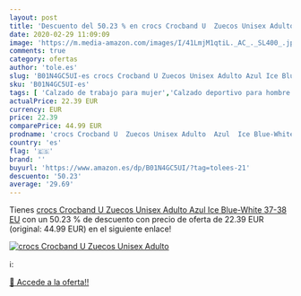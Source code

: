 ```yaml
---
layout: post
title: 'Descuento del 50.23 % en crocs Crocband U  Zuecos Unisex Adulto  '
date: 2020-02-29 11:09:09
image: 'https://m.media-amazon.com/images/I/41LmjM1qtiL._AC_._SL400_.jpg'
comments: true
category: ofertas
author: 'tole.es'
slug: 'B01N4GC5UI-es crocs Crocband U Zuecos Unisex Adulto Azul Ice Blue-White...'
sku: 'B01N4GC5UI-es'
tags: [ 'Calzado de trabajo para mujer','Calzado deportivo para hombre','Calzado sanitario y de hostelería para mujer','Chanclas y sandalias de piscina para hombre','Sandalias y chanclas para niña','Zapatillas y calzado deportivo para hombre','Zapatos','Zapatos para hombre','Zapatos para mujer','Zapatos para niñas pequeñas','Zapatos y complementos','Zuecos sanitarios y de hostelería para mujer','Zuecos y mules para hombre','zuecos', ]
actualPrice: 22.39 EUR
currency: EUR
price: 22.39
comparePrice: 44.99 EUR
prodname: 'crocs Crocband U  Zuecos Unisex Adulto  Azul  Ice Blue-White   37-38 EU'
country: 'es'
flag: '🇪🇸'
brand: ''
buyurl: 'https://www.amazon.es/dp/B01N4GC5UI/?tag=tolees-21'
descuento: '50.23'
average: '29.69'
---
```


Tienes [crocs Crocband U  Zuecos Unisex Adulto  Azul  Ice Blue-White   37-38 EU](https://www.amazon.es/dp/B01N4GC5UI/?tag=tolees-21) con un 50.23 % de descuento con precio de oferta de 22.39 EUR (original: 44.99 EUR) en el siguiente enlace!

[![crocs Crocband U  Zuecos Unisex Adulto  ](https://m.media-amazon.com/images/I/41LmjM1qtiL._AC_._SL400_.jpg)](https://www.amazon.es/dp/B01N4GC5UI/?tag=tolees-21)

ℹ️:


[🛒 Accede a la oferta!!](https://www.amazon.es/dp/B01N4GC5UI/?tag=tolees-21)
